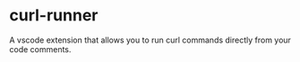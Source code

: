 # curl-runner

A vscode extension that allows you to run curl commands directly from your code comments.